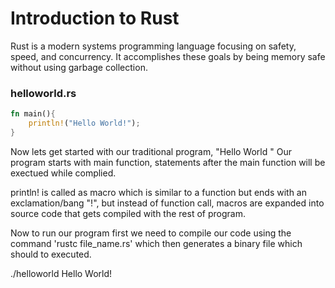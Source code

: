 # Introduction to Rust

Rust is a modern systems programming language focusing on safety, speed, and concurrency. It accomplishes these goals by being memory safe without using garbage collection.

### helloworld.rs


```rust
fn main(){
	println!("Hello World!");
}
```

Now lets get started with our traditional program, "Hello World "
Our program starts with main function, statements after the main function will be exectued while complied.

println! is called as macro which is similar to a function but ends with an exclamation/bang "!",
but instead of function call, macros are expanded into source code that gets compiled
with the rest of program.

Now to run our program first we need to compile our code using the command 'rustc file_name.rs'
which then generates a binary file which should to executed.


./helloworld
Hello World!

